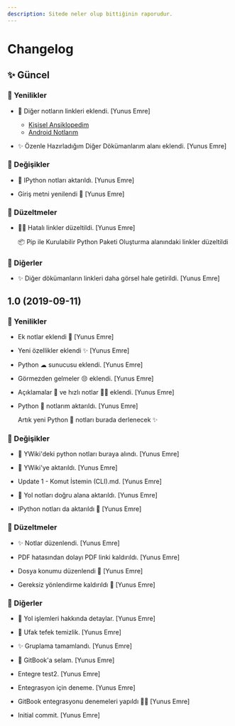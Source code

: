 ```yaml
---
description: Sitede neler olup bittiğinin raporudur.
---
```


# Changelog


## ✨ Güncel

### 🚀 Yenilikler

* 🔗 Diğer notların linkleri eklendi. [Yunus Emre]

  - [Kişisel Ansiklopedim](https://wiki.yemreak.com/)
  - [Android Notlarım](https://android.yemreak.com/)

* ✨ Özenle Hazırladığım Diğer Dökümanlarım alanı eklendi. [Yunus Emre]

### 🌌 Değişikler

* 🚙 IPython notları aktarıldı. [Yunus Emre]

* Giriş metni yenilendi 🚀 [Yunus Emre]

### 🗽 Düzeltmeler

* 👨‍🔧 Hatalı linkler düzeltildi. [Yunus Emre]

  📦 Pip ile Kurulabilir Python Paketi Oluşturma alanındaki linkler düzeltildi

### 📡 Diğerler

* ✨ Diğer dökümanların linkleri daha görsel hale getirildi. [Yunus Emre]


## 1.0 (2019-09-11)

### 🚀 Yenilikler

* Ek notlar eklendi 🚀 [Yunus Emre]

* Yeni özellikler eklendi ✨ [Yunus Emre]

* Python ☁ sunucusu eklendi. [Yunus Emre]

* Görmezden gelmeler 😒 eklendi. [Yunus Emre]

* Açıklamalar 📃 ve hızlı notlar 🏃‍♀️ eklendi. [Yunus Emre]

* Python 🐍 notlarım aktarıldı. [Yunus Emre]

  Artık yeni Python 🐍 notları burada derlenecek ✨

### 🌌 Değişikler

* 📖 YWiki'deki python notları buraya alındı. [Yunus Emre]

* 📖 YWiki'ye aktarıldı. [Yunus Emre]

* Update 1 - Komut İstemin (CLI).md. [Yunus Emre]

* 🚙 Yol notları doğru alana aktarıldı. [Yunus Emre]

* IPython notları da aktarıldı 🚀 [Yunus Emre]

### 🗽 Düzeltmeler

* ✨ Notlar düzenlendi. [Yunus Emre]

* PDF hatasından dolayı PDF linki kaldırıldı. [Yunus Emre]

* Dosya konumu düzenlendi 🐛 [Yunus Emre]

* Gereksiz yönlendirme kaldırıldı 🧹 [Yunus Emre]

### 📡 Diğerler

* 🎌 Yol işlemleri hakkında detaylar. [Yunus Emre]

* 🧹 Ufak tefek temizlik. [Yunus Emre]

* ✨ Gruplama tamamlandı. [Yunus Emre]

* 🔮 GitBook'a selam. [Yunus Emre]

* Entegre test2. [Yunus Emre]

* Entegrasyon için deneme. [Yunus Emre]

* GitBook entegrasyonu denemeleri yapıldı 👨‍🔧 [Yunus Emre]

* Initial commit. [Yunus Emre]


